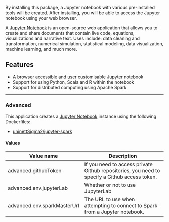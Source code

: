 By installing this package, a Jupyter notebook with various pre-installed
tools will be created. After installing, you will be able to access the
Jupyter notebook using your web browser.

A [Jupyter Notebook](http://jupyter.org/) is an open-source web application that allows you to create and share documents that contain live code, equations, visualizations and narrative text. Uses include: data cleaning and transformation, numerical simulation, statistical modeling, data visualization, machine learning, and much more.

## Features
- A browser accessible and user customisable Jupyter notebook
- Support for using Python, Scala and R within the notebook
- Support for distributed computing using Apache Spark

------

### Advanced
This application creates a [Jupyter Notebook](https://github.com/UninettSigma2/helm-charts/tree/master/repos/testing/jupyter) instance using the following Dockerfiles:
  - [uninettSigma2/jupyter-spark](https://github.com/UninettSigma2/helm-charts-dockerfiles/tree/50191ea/jupyter-spark/Dockerfile)

#### Values
| Value name    | Description |
| ------------- | ----------------------------------------------------------------------------------------------------------- |
| advanced.githubToken        | If you need to access private Github repositories, you need to specify a Github access token. |
| advanced.env.jupyterLab     | Whether or not to use JupyterLab                                                              |
| advanced.env.sparkMasterUrl | The URL to use when attempting to connect to Spark from a Jupyter notebook.                   |
